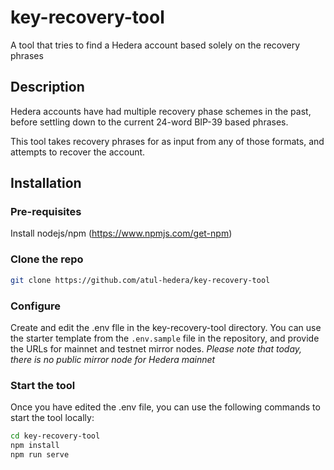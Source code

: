 # key-recovery-tool
A tool that tries to find a Hedera account based solely on the recovery phrases

## Description
Hedera accounts have had multiple recovery phase schemes in the past, before settling down to the current 24-word BIP-39 based phrases.

This tool takes recovery phrases for as input from any of those formats, and attempts to recover the account.

## Installation

### Pre-requisites
Install nodejs/npm (https://www.npmjs.com/get-npm)

### Clone the repo

```bash
git clone https://github.com/atul-hedera/key-recovery-tool
```

### Configure
Create and edit the .env flle in the key-recovery-tool directory. You can use the starter template from the `.env.sample` file in the repository, and provide the URLs for mainnet and testnet mirror nodes. 
*Please note that today, there is no public mirror node for Hedera mainnet*

### Start the tool
Once  you have edited the .env file, you can use the following commands to start the tool locally:

```bash
cd key-recovery-tool
npm install
npm run serve
```


